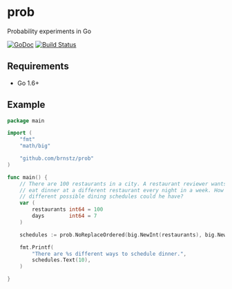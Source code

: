 # prob
Probability experiments in Go

[![GoDoc](https://godoc.org/github.com/brnstz/prob?status.svg)](https://godoc.org/github.com/brnstz/prob)
[![Build Status](https://travis-ci.org/brnstz/prob.svg?branch=master)](https://travis-ci.org/brnstz/prob.svg?branch=master)

## Requirements

* Go 1.6+

## Example

```go
package main

import (
    "fmt"
    "math/big"

    "github.com/brnstz/prob"
)

func main() {
    // There are 100 restaurants in a city. A restaurant reviewer wants to
    // eat dinner at a different restaurant every night in a week. How many
    // different possible dining schedules could he have?
    var (
        restaurants int64 = 100
        days        int64 = 7
    )

    schedules := prob.NoReplaceOrdered(big.NewInt(restaurants), big.NewInt(days))

    fmt.Printf(
        "There are %s different ways to schedule dinner.",
        schedules.Text(10),
    )

}
```

